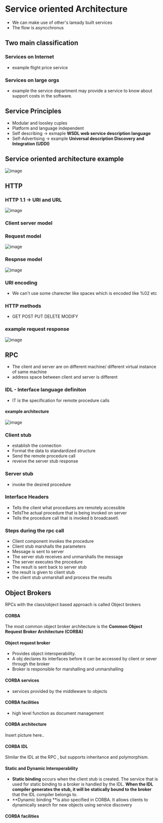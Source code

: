 # Service oriented Architecture
* We can make use of other's laready built services
* The flow is asyncchronus

## Two main classification
### Services on Internet
* example flight price service
### Services on large orgs
* example the service department may provide a service to know about support costs in the software.

## Service Principles
* Modular and loosley cuples
* Platform and language independent
* Self describing  -> exmaple **WSDL web service description language**
* Self-Advertising -> example **Universal description Discovery and Integration (UDDI)**

## Service oriented architecture example
![image](https://github.com/ronitwilson/system-design/assets/9934360/08eb6c61-1716-49b9-8862-1a0cd8904034)


## HTTP
### HTTP 1.1 -> URI and URL 
![image](https://github.com/ronitwilson/system-design/assets/9934360/1e523431-fe7f-45aa-b4d9-34fbacc2f82d)

### Client server model

### Request model
![image](https://github.com/ronitwilson/system-design/assets/9934360/cd21cc87-2624-4dec-b638-a6c78fd38560)

### Respnse  model
![image](https://github.com/ronitwilson/system-design/assets/9934360/c527de2f-f693-47fc-85ee-b77992b510f5)

### URI encoding
* We can't use some charecter like spaces which is encoded like %02 etc

### HTTP methods
* GET POST PUT DELETE MODIFY

### example request response
![image](https://github.com/ronitwilson/system-design/assets/9934360/7543fc98-1e53-4eaf-8a7c-b4d5724f4e5e)

## RPC
  * The client and server are on different machine/ different virtual instance of same machine
  * address space between client and server is different

### IDL - Interface language definiton
  * IT is the specification for remote procedure calls
#### example architecture
![image](https://github.com/ronitwilson/system-design/assets/61230302/41803a97-a8eb-45da-ab9f-c5a44ec326ca)
### Client stub
  * establish the connection
  * Format the data to standardized structure
  * Send the remote procedure call
  * reveive the server stub response
### Server stub
  * invoke the desired procedure 

### Interface Headers
* Tells the client what procedures are remotely accessible
* TellsThe actual procedure that is being invoked on server
* Tells the procedure call that is invoked b broadcaset\

### Steps during the rpc call
  * Client component invokes the procedure
  * Client stub marshalls the parameters
  * Message is sent to server
  * The server stub receives and unmarshalls the message
  * The server executes the procedure
  * The result is sent back to server stub
  * the result is given to client stub
  * the client stub unmarshall and process the results

## Object Brokers
RPCs with the class/object based approach is called  Object brokers

#### CORBA 
The most common object broker architecture is the **Common Object Request Broker Architecture (CORBA)**

#### Object request broker
  * Provides object interoperability.
  * A obj declares its interfaces before it can be accessed by client or sever through the broker
  * Broker is responsible for marshalling and unmarshalling

#### CORBA services
  * services provided by the middleware to objects 

#### CORBA facilities
  * high level function as document management

#### CORBA architecture 
Insert picture here..

#### CORBA IDL
SImilar the IDL at the RPC , but supports inheritance and polymorphism.

#### Static and Dynamic Interoperability
  * **Static binding** occurs when the client stub is created. The service that is used for static binding to a broker is handled by the IDL. **When the IDL compiler generates the stub, it will be statically bound to the broker** that the IDL compiler belongs to.
  * **Dynamic binding **is also specified in CORBA. It allows clients to dynamically search for new objects using service discovery

#### CORBA facilities
